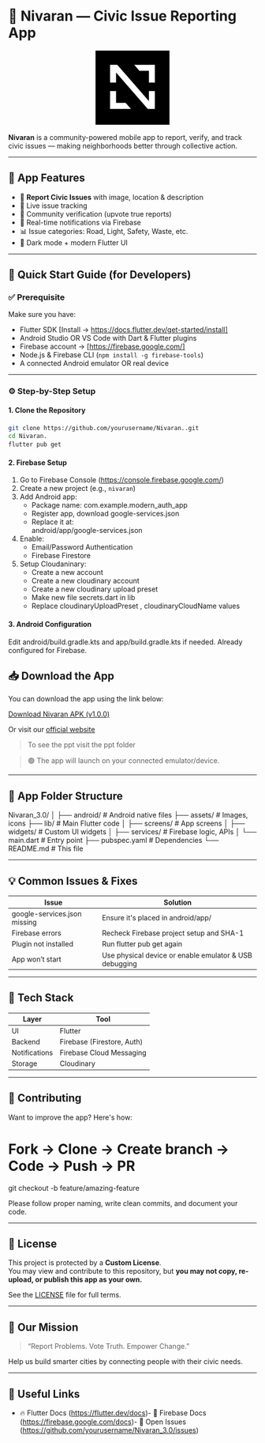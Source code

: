 # 🚨 Nivaran  — Civic Issue Reporting App

<div align="center">
  <img src="assets/icon/app_logo.png" alt="Nivaran Logo" width="150" />
</div>

**Nivaran** is a community-powered mobile app to report, verify, and track civic issues — making neighborhoods better through collective action.

---

## 📱 App Features

- 📸 **Report Civic Issues** with image, location & description
- 📍 Live issue tracking
- 🧠 Community verification (upvote true reports)
- 🔔 Real-time notifications via Firebase
- 📊 Issue categories: Road, Light, Safety, Waste, etc.
- 🌙 Dark mode + modern Flutter UI

---

## 🚀 Quick Start Guide (for Developers)

### ✅ Prerequisite

Make sure you have:

- Flutter SDK [Install → https://docs.flutter.dev/get-started/install]
- Android Studio OR VS Code with Dart & Flutter plugins
- Firebase account → [https://firebase.google.com/]
- Node.js & Firebase CLI (`npm install -g firebase-tools`)
- A connected Android emulator OR real device

---

### ⚙️ Step-by-Step Setup

#### 1. Clone the Repository

```bash
git clone https://github.com/yourusername/Nivaran..git
cd Nivaran.
flutter pub get
```

#### 2. Firebase Setup

1. Go to Firebase Console (https://console.firebase.google.com/)
2. Create a new project (e.g., `nivaran`)
3. Add Android app:
   - Package name: com.example.modern_auth_app
   - Register app, download google-services.json
   - Replace it at:  
     android/app/google-services.json
4. Enable:
   - Email/Password Authentication
   - Firebase Firestore
5. Setup Cloudaninary:
   - Create a new account
   - Create a new cloudinary account
   - Create a new cloudinary upload preset
   - Make new file secrets.dart in lib 
   - Replace cloudinaryUploadPreset , cloudinaryCloudName values 

#### 3. Android Configuration

Edit android/build.gradle.kts and app/build.gradle.kts if needed. Already configured for Firebase.


## 📥 Download the App

You can download the app using the link below:

[Download Nivaran APK (v1.0.0)](https://github.com/Alexa88879/Nivaran./releases/download/v1.0.0/Nivaran.apk)

Or visit our [official website](https://versionhost-88b2d.web.app/) 

> To see the ppt visit the ppt folder

> 🟢 The app will launch on your connected emulator/device.

---

## 🧠 App Folder Structure

Nivaran_3.0/
│
├── android/               # Android native files
├── assets/                # Images, icons
├── lib/                   # Main Flutter code
│   ├── screens/           # App screens
│   ├── widgets/           # Custom UI widgets
│   ├── services/          # Firebase logic, APIs
│   └── main.dart          # Entry point
├── pubspec.yaml           # Dependencies
└── README.md              # This file

---

## 💡 Common Issues & Fixes

| Issue | Solution |
|-------|----------|
| google-services.json missing | Ensure it's placed in android/app/ |
| Firebase errors | Recheck Firebase project setup and SHA-1 |
| Plugin not installed | Run flutter pub get again |
| App won’t start | Use physical device or enable emulator & USB debugging |


---

## 🔧 Tech Stack

| Layer        | Tool            |
|--------------|-----------------|
| UI           | Flutter         |
| Backend      | Firebase (Firestore, Auth) |
| Notifications| Firebase Cloud Messaging |
| Storage      | Cloudinary |

---

## 🤝 Contributing

Want to improve the app? Here's how:

# Fork → Clone → Create branch → Code → Push → PR
git checkout -b feature/amazing-feature

Please follow proper naming, write clean commits, and document your code.

---

## 📄 License

This project is protected by a **Custom License**.  
You may view and contribute to this repository, but **you may not copy, re-upload, or publish this app as your own.**

See the [LICENSE](./LICENSE) file for full terms.

---

## 🙌 Our Mission

> “Report Problems. Vote Truth. Empower Change.”

Help us build smarter cities by connecting people with their civic needs.

---

## 🔗 Useful Links

- 🔥 Flutter Docs
 (https://flutter.dev/docs)- 🎯 Firebase Docs
 (https://firebase.google.com/docs)- 🐞 Open Issues (https://github.com/yourusername/Nivaran_3.0/issues)


